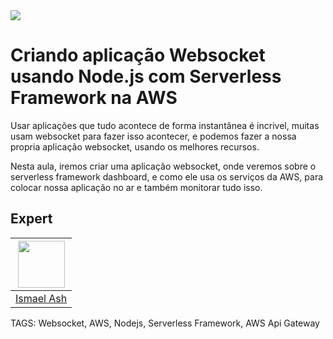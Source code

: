 
<img src="https://storage.googleapis.com/golden-wind/experts-club/capa-github.svg" />

# Criando aplicação Websocket usando Node.js com Serverless Framework na AWS

Usar aplicações que tudo acontece de forma instantânea é incrivel, muitas usam websocket para fazer isso acontecer, e podemos fazer a nossa propria aplicação websocket, usando os melhores recursos.

Nesta aula, iremos criar uma aplicação websocket, onde veremos sobre o serverless framework dashboard, e como ele usa os serviços da AWS, para colocar nossa aplicação no ar e também monitorar tudo isso.

## Expert

| [<img src="https://avatars.githubusercontent.com/u/19227867?v=4" width="75px;"/>](https://github.com/ismaelash) |
| :----------------------------------------------------------------------------------------------------------------------------------------------------------------------: |
|                                                             [Ismael Ash](https://github.com/marcostaborda)                                                             |

TAGS: Websocket, AWS, Nodejs, Serverless Framework, AWS Api Gateway
